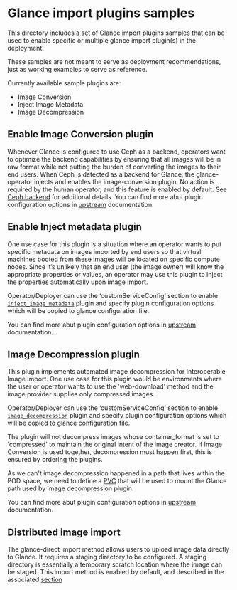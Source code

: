 # Glance import plugins samples

This directory includes a set of Glance import plugins samples that can be
used to enable specific or multiple glance import plugin(s) in the deployment.

These samples are not meant to serve as deployment recommendations, just as
working examples to serve as reference.

Currently available sample plugins are:

- Image Conversion
- Inject Image Metadata
- Image Decompression

## Enable Image Conversion plugin

Whenever Glance is configured to use Ceph as a backend, operators want to
optimize the backend capabilities by ensuring that all images will be in raw
format while not putting the burden of converting the images to their end users.
When Ceph is detected as a backend for Glance, the glance-operator injects and
enables the image-conversion plugin.
No action is required by the human operator, and this feature is enabled by
default. See [Ceph backend](https://github.com/openstack-k8s-operators/glance-operator/tree/main/config/samples/backends#ceph-example)
for additional details.
You can find more abut plugin configuration options
in [upstream](https://docs.openstack.org/glance/latest/admin/interoperable-image-import.html#the-image-conversion)
documentation.

## Enable Inject metadata plugin

One use case for this plugin is a situation where an operator wants to put
specific metadata on images imported by end users so that virtual machines
booted from these images will be located on specific compute nodes. Since
it’s unlikely that an end user (the image owner) will know the appropriate
properties or values, an operator may use this plugin to inject the
properties automatically upon image import.

Operator/Deployer can use the ‘customServiceConfig‘ section to enable
[`inject_image_metadata`](inject_metadata/inject_metadata.yaml) plugin and
specify plugin configuration options which will be copied to glance
configuration file.

You can find more abut plugin configuration options
in [upstream](https://docs.openstack.org/glance/latest/admin/interoperable-image-import.html#the-image-property-injection-plugin)
documentation.

## Image Decompression plugin

This plugin implements automated image decompression for Interoperable Image
Import. One use case for this plugin would be environments where the user or
operator wants to use the 'web-download' method and the image provider
supplies only compressed images.

Operator/Deployer can use the ‘customServiceConfig‘ section to enable
[`image_decompression`](image_decompression/image_decompression.yaml) plugin
and specify plugin configuration options which will be copied to glance
configuration file.

The plugin will not decompress images whose container_format is set to
'compressed' to maintain the original intent of the image creator. If Image
Conversion is used together, decompression must happen first, this is ensured
by ordering the plugins.

As we can't image decompression happened in a path that lives
within the POD space, we need to define a [PVC](image_decompression/image_decompression_pvc.yaml)
that will be used to mount the Glance path used by image decompression plugin.

You can find more abut plugin configuration options
in [upstream](https://docs.openstack.org/glance/latest/admin/interoperable-image-import.html#the-image-decompression)
documentation.

## Distributed image import

The glance-direct import method allows users to upload image data directly to
Glance. It requires a staging directory to be configured. A staging directory
is essentially a temporary scratch location where the image can be staged.
This import method is enabled by default, and described in the associated
[section](distributed_image_import/README.md)
